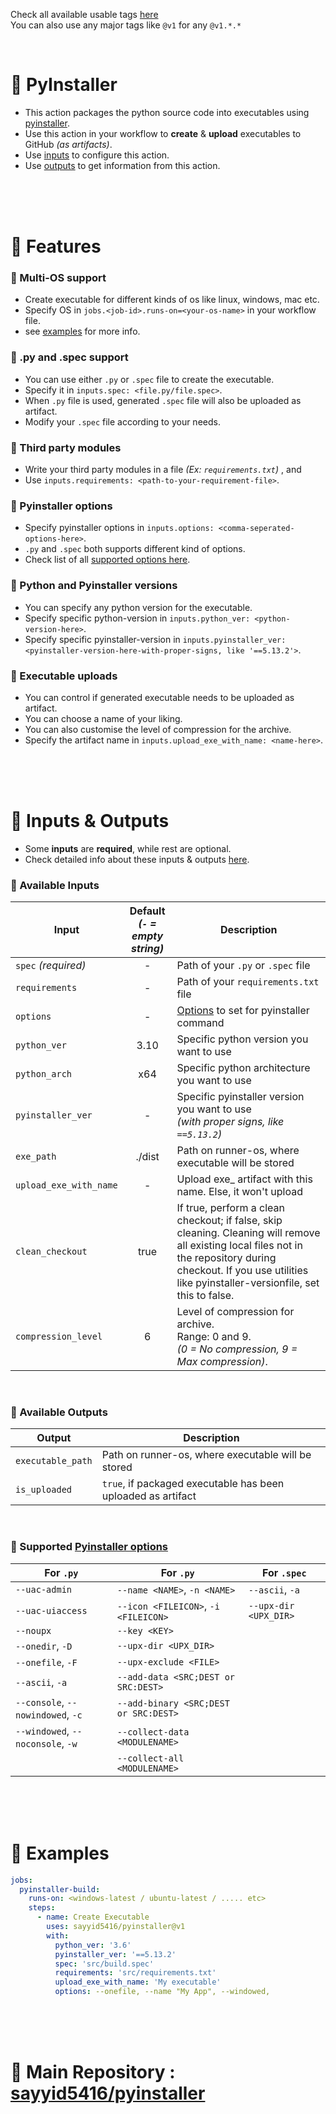 Check all available usable tags [here](../../tags)
<br>
You can also use any major tags like `@v1` for any `@v1.*.*`


<br>


# 🔰 PyInstaller
  - This action packages the python source code into executables using [pyinstaller](https://pyinstaller.org).
  - Use this action in your workflow to **create** & **upload** executables to GitHub _(as artifacts)_.
  - Use [inputs](#-inputs--outputs) to configure this action.
  - Use [outputs](#-inputs--outputs) to get information from this action.


<br>
<br>
<br>


# 🔰 Features
### 💠 Multi-OS support
  - Create executable for different kinds of os like linux, windows, mac etc.
  - Specify OS in `jobs.<job-id>.runs-on=<your-os-name>` in your workflow file.
  - see [examples](#-examples) for more info.

### 💠 .py and .spec support
  - You can use either `.py` or `.spec` file to create the executable.
  - Specify it in `inputs.spec: <file.py/file.spec>`.
  - When `.py` file is used, generated `.spec` file will also be uploaded as artifact.
  - Modify your `.spec` file according to your needs.

### 💠 Third party modules
  - Write your third party modules in a file _(Ex: `requirements.txt`)_ , and
  - Use `inputs.requirements: <path-to-your-requirement-file>`.

### 💠 Pyinstaller options
  - Specify pyinstaller options in `inputs.options: <comma-seperated-options-here>`.
  - `.py` and `.spec` both supports different kind of options.
  - Check list of all [supported options here](#-supported-pyinstaller-options).

### 💠 Python and Pyinstaller versions
  - You can specify any python version for the executable.
  - Specify specific python-version in `inputs.python_ver: <python-version-here>`.
  - Specify specific pyinstaller-version in `inputs.pyinstaller_ver: <pyinstaller-version-here-with-proper-signs, like '==5.13.2'>`.

### 💠 Executable uploads
  - You can control if generated executable needs to be uploaded as artifact.
  - You can choose a name of your liking.
  - You can also customise the level of compression for the archive.
  - Specify the artifact name in `inputs.upload_exe_with_name: <name-here>`.


<br>
<br>
<br>


# 🔰 Inputs & Outputs
  - Some **inputs** are **required**, while rest are optional. 
  - Check detailed info about these inputs & outputs [here](/action.yml).

### 💠 Available Inputs
  | Input                 | Default <br> _(`-` = empty string)_  | Description 
  |-----------------------|:--------:|-------------
  | `spec`  _(required)_  | -        | Path of your `.py` or `.spec` file
  | `requirements`        | -        | Path of your `requirements.txt` file
  | `options`             | -        | [Options](#-supported-pyinstaller-options) to set for pyinstaller command
  | `python_ver`          | 3.10     | Specific python version you want to use
  | `python_arch`         | x64      | Specific python architecture you want to use
  | `pyinstaller_ver`     | -        | Specific pyinstaller version you want to use <br>*(with proper signs, like `==5.13.2`)*
  | `exe_path`            | ./dist   | Path on runner-os, where executable will be stored
  | `upload_exe_with_name`| -        | Upload exe_ artifact with this name. Else, it won't upload
  | `clean_checkout`      | true     | If true, perform a clean checkout; if false, skip cleaning. Cleaning will remove all existing local files not in the repository during checkout. If you use utilities like pyinstaller-versionfile, set this to false.
  | `compression_level`   | 6        | Level of compression for archive. <br>Range: 0 and 9. <br>_(0 = No compression, 9 = Max compression)_.

<br>

### 💠 Available Outputs
  | Output                | Description 
  |-----------------------|-------------
  | `executable_path`     | Path on runner-os, where executable will be stored
  | `is_uploaded`         | `true`, if packaged executable has been uploaded as artifact

<br>

### 💠 Supported [Pyinstaller options](https://pyinstaller.org/en/stable/usage.html#options)
 | For `.py`                               | For `.py`                               | For `.spec`
 |-----------------------------------------|-----------------------------------------|------------
 | `--uac-admin`                           | `--name <NAME>`,        `-n <NAME>`     | `--ascii`,  `-a`
 | `--uac-uiaccess`                        | `--icon <FILEICON>`,    `-i <FILEICON>` | `--upx-dir <UPX_DIR>`
 | `--noupx`                               | `--key <KEY>`                           | 
 | `--onedir`,                        `-D` | `--upx-dir <UPX_DIR>`                   |
 | `--onefile`,                       `-F` | `--upx-exclude <FILE>`                  |
 | `--ascii`,                         `-a` | `--add-data <SRC;DEST or SRC:DEST>`     |
 | `--console`,    `--nowindowed`,    `-c` | `--add-binary <SRC;DEST or SRC:DEST>`   |
 | `--windowed`,   `--noconsole`,     `-w` | `--collect-data <MODULENAME>`           |
 |                                         | `--collect-all <MODULENAME>`            |


<br>
<br>
<br>


# 🔰 Examples

```yaml
jobs:
  pyinstaller-build:
    runs-on: <windows-latest / ubuntu-latest / ..... etc>
    steps:
      - name: Create Executable
        uses: sayyid5416/pyinstaller@v1
        with:
          python_ver: '3.6'
          pyinstaller_ver: '==5.13.2'
          spec: 'src/build.spec'
          requirements: 'src/requirements.txt'
          upload_exe_with_name: 'My executable'
          options: --onefile, --name "My App", --windowed, 
```


<br>
<br>
<br>


# 🔰 Main Repository : [sayyid5416/pyinstaller](https://github.com/sayyid5416/pyinstaller)
